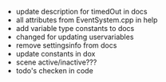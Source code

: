 * update description for timedOut in docs
* all attributes from EventSystem.cpp in help
* add variable type constants to docs
* changed for updating uservariables
* remove settingsinfo from docs
* update constants in dox
* scene active/inactive???
* todo's checken in code